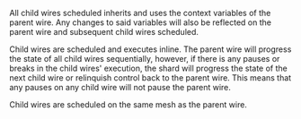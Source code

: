 All child wires scheduled inherits and uses the context variables of the parent wire. Any changes to said variables will also be reflected on the parent wire and subsequent child wires scheduled.

Child wires are scheduled and executes inline. The parent wire will progress the state of all child wires sequentially, however, if there is any pauses or breaks in the child wires' execution, the shard will progress the state of the next child wire or relinquish control back to the parent wire. This means that any pauses on any child wire will not pause the parent wire.

Child wires are scheduled on the same mesh as the parent wire.